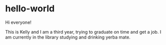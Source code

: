 # hello-world

Hi everyone!

This is Kelly and I am a third year, trying to graduate on time and get a job.
I am currently in the library studying and drinking yerba mate.
